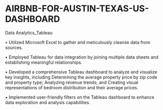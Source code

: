 # AIRBNB-FOR-AUSTIN-TEXAS-US-DASHBOARD
Data Analytics_Tableau

•	Utilized Microsoft Excel to gather and meticulously cleanse data from sources.

•	Employed Tableau for data integration by joining multiple data sheets and establishing meaningful relationships.

•	Developed a comprehensive Tableau dashboard to analyze and visualize key insights, including Determining the average property price by zip code and property type; Analyzing revenue trends; and Creating visual representations of bedroom distribution and their average prices.

•	Implemented user-friendly filters on the Tableau dashboard to enhance data exploration and analysis capabilities.
